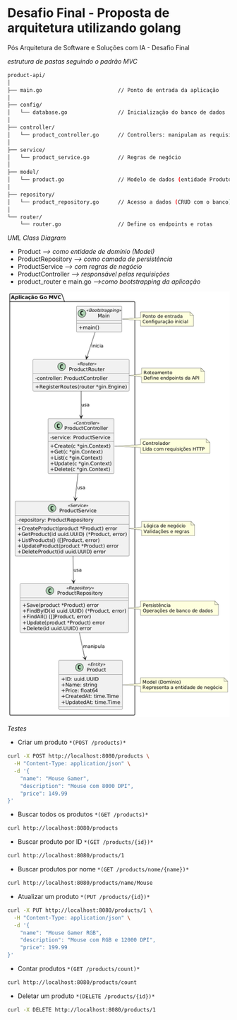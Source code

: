 # Desafio Final - Proposta de arquitetura utilizando golang
Pós Arquitetura de Software e Soluções com IA - Desafio Final


*estrutura de pastas seguindo o padrão MVC*
```bash
product-api/
│
├── main.go                        // Ponto de entrada da aplicação
│
├── config/
│   └── database.go                // Inicialização do banco de dados
│
├── controller/
│   └── product_controller.go      // Controllers: manipulam as requisições
│
├── service/
│   └── product_service.go         // Regras de negócio
│
├── model/
│   └── product.go                 // Modelo de dados (entidade Produto)
│
├── repository/
│   └── product_repository.go      // Acesso a dados (CRUD com o banco)
│
└── router/
    └── router.go                  // Define os endpoints e rotas
```


*UML Class Diagram*

* Product                   *--> como entidade de domínio (Model)*
* ProductRepository         *--> como camada de persistência*
* ProductService            *--> com regras de negócio*
* ProductController         *--> responsável pelas requisições*
* product_router e main.go  *-->como bootstrapping da aplicação*


![alt](./imgs/UML.png)

*Testes*

* Criar um produto `*(POST /products)*`

```bash
curl -X POST http://localhost:8080/products \
  -H "Content-Type: application/json" \
  -d '{
    "name": "Mouse Gamer",
    "description": "Mouse com 8000 DPI",
    "price": 149.99
}'
```

* Buscar todos os produtos `*(GET /products)*` 

```bash
curl http://localhost:8080/products
```

* Buscar produto por ID `*(GET /products/{id})*`

```bash
curl http://localhost:8080/products/1
```

* Buscar produtos por nome `*(GET /products/nome/{name})*`

```bash
curl http://localhost:8080/products/name/Mouse
```

* Atualizar um produto `*(PUT /products/{id})*`

```bash
curl -X PUT http://localhost:8080/products/1 \
  -H "Content-Type: application/json" \
  -d '{
    "name": "Mouse Gamer RGB",
    "description": "Mouse com RGB e 12000 DPI",
    "price": 199.99
}'
```

* Contar produtos `*(GET /products/count)*`

```bash
curl http://localhost:8080/products/count
```

* Deletar um produto `*(DELETE /products/{id})*`

```bash
curl -X DELETE http://localhost:8080/products/1
```

